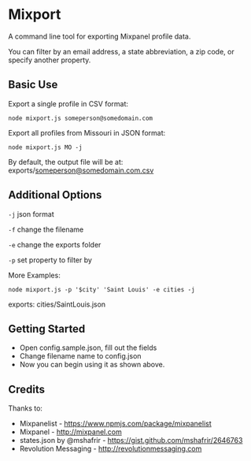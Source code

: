 # Mixport

A command line tool for exporting Mixpanel profile data.

You can filter by an email address, a state abbreviation, a zip code, or specify another property.

## Basic Use

Export a single profile in CSV format:

`node mixport.js someperson@somedomain.com`

Export all profiles from Missouri in JSON format:

`node mixport.js MO -j`

By default, the output file will be at: exports/someperson@somedomain.com.csv

## Additional Options

`-j` json format

`-f` change the filename

`-e` change the exports folder

`-p` set property to filter by

More Examples: 

`node mixport.js -p '$city' 'Saint Louis' -e cities -j`

exports: cities/SaintLouis.json


## Getting Started

- Open config.sample.json, fill out the fields
- Change filename name to config.json
- Now you can begin using it as shown above.

## Credits

Thanks to:

- Mixpanelist - https://www.npmjs.com/package/mixpanelist
- Mixpanel - http://mixpanel.com
- states.json by @mshafrir - https://gist.github.com/mshafrir/2646763
- Revolution Messaging - http://revolutionmessaging.com








